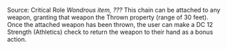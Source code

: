Source: Critical Role
*Wondrous item, ???*
This chain can be attached to any weapon, granting that weapon the Thrown property (range of 30 feet). Once the attached weapon has been thrown, the user can make a DC 12 Strength (Athletics) check to return the weapon to their hand as a bonus action.